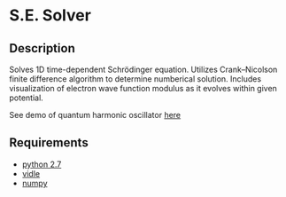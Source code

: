 # S.E. Solver
## Description
Solves 1D time-dependent Schrödinger equation. Utilizes Crank–Nicolson finite difference algorithm to determine numberical solution. Includes visualization of electron wave function modulus as it evolves within given potential. 

See demo of quantum harmonic oscillator [here](https://drive.google.com/file/d/1DFXYHyoM9CH1lc0DtA5M-kPN5vvmO5dv/view?usp=sharing)

## Requirements 
- [python 2.7](https://www.python.org/download/releases/2.7/)
- [vidle](http://vpython.org/vidle/index.html)
- [numpy](http://www.numpy.org/)
